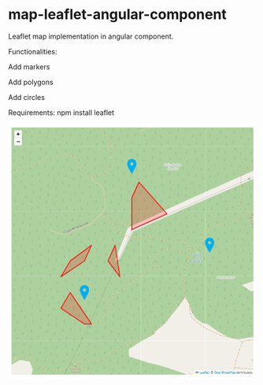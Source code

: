 # map-leaflet-angular-component
Leaflet map implementation in angular component.

Functionalities: 

Add markers

Add polygons

Add circles

Requirements: 
npm install leaflet

![leaflet-component-map](https://github.com/AlexFabra/map-leaflet-angular-component/blob/23cfe1e8283334f3551a790822c26f1ef75670e3/leaflet-component-map.png)
